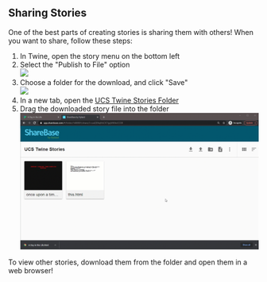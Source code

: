 ## Sharing Stories
One of the best parts of creating stories is sharing them with others! When you want to share, follow these steps:

1. In Twine, open the story menu on the bottom left
1. Select the "Publish to File" option  
	![](https://i.imgur.com/0Omised.png)
1. Choose a folder for the download, and click "Save"  
	![](https://i.imgur.com/xgHLWvh.png)
1. In a new tab, open the [UCS Twine Stories Folder](https://app.sharebase.com/#/folder/1488801/share/3-xzcV2UKWJeYSa66RnoWHszJ3cmM)
1. Drag the downloaded story file into the folder  
	![](uploadstory.gif)

To view other stories, download them from the folder and open them in a web browser!